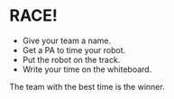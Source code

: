 # RACE!

- Give your team a name.
- Get a PA to time your robot.
- Put the robot on the track.
- Write your time on the whiteboard.

The team with the best time is the winner.